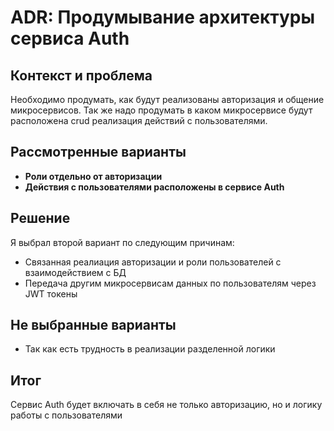 # ADR: Продумывание архитектуры сервиса Auth

## Контекст и проблема

Необходимо продумать, как будут реализованы авторизация и общение микросервисов. Так же надо продумать в каком микросервисе будут расположена crud реализация действий с пользователями.

## Рассмотренные варианты

- **Роли отдельно от авторизации**
- **Действия с пользователями расположены в сервисе Auth**

## Решение

Я выбрал второй вариант по следующим причинам:

- Связанная реалиация авторизации и роли пользователей с взаимодействием с БД
- Передача другим микросервисам данных по пользователям через JWT токены

## Не выбранные варианты

- Так как есть трудность в реализации разделенной логики

## Итог

Сервис Auth будет включать в себя не только авторизацию, но и логику работы с пользователями